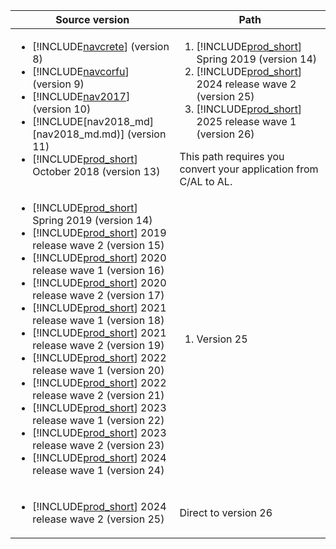|  Source version  |  Path  |
|------------|--------------|
|<ul><li> [!INCLUDE[navcrete](navcrete_md.md)] (version 8)</li><li>[!INCLUDE[navcorfu](navcorfu_md.md)] (version 9)</li><li>[!INCLUDE[nav2017](nav2017.md)] (version 10)</li><li>[!INCLUDE[nav2018_md][nav2018_md.md)] (version 11)</li><li>[!INCLUDE[prod_short](prod_short.md)] October 2018 (version 13)</li></ul>|<ol><li>[!INCLUDE[prod_short](prod_short.md)] Spring 2019 (version 14)</li><li>[!INCLUDE[prod_short](prod_short.md)] 2024 release wave 2 (version 25)</li><li>[!INCLUDE[prod_short](prod_short.md)] 2025 release wave 1 (version 26)</li></ol>This path requires you convert your application from C/AL to AL.|
|<ul><li> [!INCLUDE[prod_short](prod_short.md)] Spring 2019 (version 14)</li><li> [!INCLUDE[prod_short](prod_short.md)] 2019 release wave 2 (version 15)</li><li> [!INCLUDE[prod_short](prod_short.md)] 2020 release wave 1 (version 16)</li><li> [!INCLUDE[prod_short](prod_short.md)] 2020 release wave 2 (version 17)</li><li> [!INCLUDE[prod_short](prod_short.md)] 2021 release wave 1 (version 18)</li><li> [!INCLUDE[prod_short](prod_short.md)] 2021 release wave 2 (version 19)</li><li> [!INCLUDE[prod_short](prod_short.md)] 2022 release wave 1 (version 20)</li><li>[!INCLUDE[prod_short](prod_short.md)] 2022 release wave 2 (version 21)</li><li>[!INCLUDE[prod_short](prod_short.md)] 2023 release wave 1 (version 22)</li><li>[!INCLUDE[prod_short](prod_short.md)] 2023 release wave 2 (version 23)</li><li>[!INCLUDE[prod_short](prod_short.md)] 2024 release wave 1 (version 24)</li></ul>|<ol><li>Version 25</li></ol>|
|<ul><li>[!INCLUDE[prod_short](prod_short.md)] 2024 release wave 2 (version 25)</li></ul>|Direct to version 26|